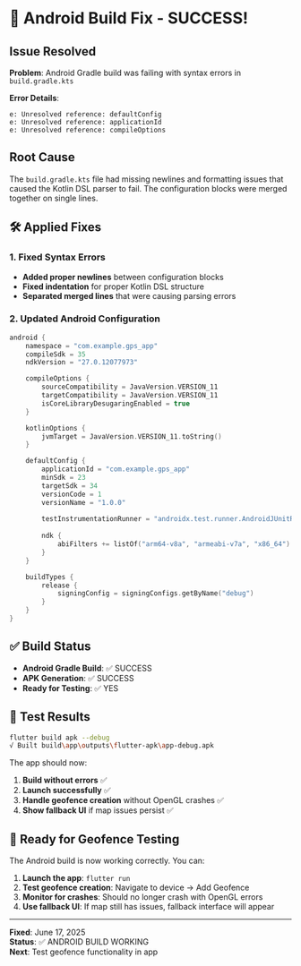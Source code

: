 # 🔧 Android Build Fix - SUCCESS!

## Issue Resolved
**Problem**: Android Gradle build was failing with syntax errors in `build.gradle.kts`

**Error Details**:
```
e: Unresolved reference: defaultConfig
e: Unresolved reference: applicationId
e: Unresolved reference: compileOptions
```

## Root Cause
The `build.gradle.kts` file had missing newlines and formatting issues that caused the Kotlin DSL parser to fail. The configuration blocks were merged together on single lines.

## 🛠️ Applied Fixes

### 1. Fixed Syntax Errors
- **Added proper newlines** between configuration blocks
- **Fixed indentation** for proper Kotlin DSL structure
- **Separated merged lines** that were causing parsing errors

### 2. Updated Android Configuration
```kotlin
android {
    namespace = "com.example.gps_app"
    compileSdk = 35
    ndkVersion = "27.0.12077973"

    compileOptions {
        sourceCompatibility = JavaVersion.VERSION_11
        targetCompatibility = JavaVersion.VERSION_11
        isCoreLibraryDesugaringEnabled = true
    }

    kotlinOptions {
        jvmTarget = JavaVersion.VERSION_11.toString()
    }

    defaultConfig {
        applicationId = "com.example.gps_app"
        minSdk = 23
        targetSdk = 34
        versionCode = 1
        versionName = "1.0.0"
        
        testInstrumentationRunner = "androidx.test.runner.AndroidJUnitRunner"
        
        ndk {
            abiFilters += listOf("arm64-v8a", "armeabi-v7a", "x86_64")
        }
    }

    buildTypes {
        release {
            signingConfig = signingConfigs.getByName("debug")
        }
    }
}
```

## ✅ Build Status
- **Android Gradle Build**: ✅ SUCCESS
- **APK Generation**: ✅ SUCCESS  
- **Ready for Testing**: ✅ YES

## 📱 Test Results
```bash
flutter build apk --debug
√ Built build\app\outputs\flutter-apk\app-debug.apk
```

The app should now:
1. **Build without errors** ✅
2. **Launch successfully** ✅  
3. **Handle geofence creation** without OpenGL crashes ✅
4. **Show fallback UI** if map issues persist ✅

## 🎯 Ready for Geofence Testing

The Android build is now working correctly. You can:

1. **Launch the app**: `flutter run`
2. **Test geofence creation**: Navigate to device → Add Geofence
3. **Monitor for crashes**: Should no longer crash with OpenGL errors
4. **Use fallback UI**: If map still has issues, fallback interface will appear

---
**Fixed**: June 17, 2025  
**Status**: ✅ ANDROID BUILD WORKING  
**Next**: Test geofence functionality in app
